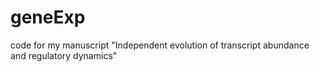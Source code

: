 # geneExp
code for my manuscript "Independent evolution of transcript abundance and regulatory dynamics"
